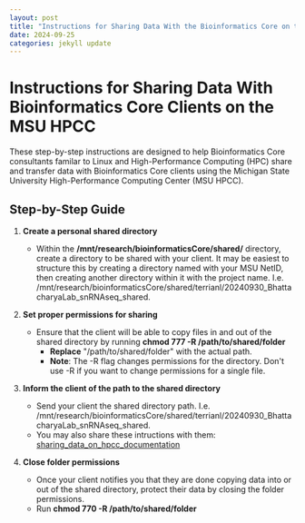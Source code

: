 ```yaml
---
layout: post
title: "Instructions for Sharing Data With the Bioinformatics Core on the MSU HPCC"
date: 2024-09-25
categories: jekyll update
---
```


# Instructions for Sharing Data With Bioinformatics Core Clients on the MSU HPCC

These step-by-step instructions are designed to help Bioinformatics Core consultants familar to Linux and High-Performance Computing (HPC) share and transfer data with Bioinformatics Core clients using the Michigan State University High-Performance Computing Center (MSU HPCC).

## Step-by-Step Guide

1. **Create a personal shared directory** 
    - Within the **/mnt/research/bioinformaticsCore/shared/** directory, create a directory to be shared with your client. It may be easiest to structure this by creating a directory named with your MSU NetID, then creating another directory within it with the project name. I.e. /mnt/research/bioinformaticsCore/shared/terrianl/20240930_BhattacharyaLab_snRNAseq_shared.

2. **Set proper permissions for sharing**
    - Ensure that the client will be able to copy files in and out of the shared directory by running **chmod 777 -R /path/to/shared/folder**
        - **Replace** "/path/to/shared/folder" with the actual path.
        - **Note**: The -R flag changes permissions for the directory. Don't use -R if you want to change permissions for a single file.

3. **Inform the client of the path to the shared directory**
    - Send your client the shared directory path. I.e. /mnt/research/bioinformaticsCore/shared/terrianl/20240930_BhattacharyaLab_snRNAseq_shared.
    - You may also share these intructions with them: [sharing_data_on_hpcc_documentation](./sharing_data_on_hpcc_documentation.md)

4. **Close folder permissions**
    - Once your client notifies you that they are done copying data into or out of the shared directory, protect their data by closing the folder permissions.
    - Run **chmod 770 -R /path/to/shared/folder**
